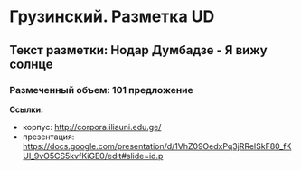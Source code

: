 # Грузинский. Разметка UD
## Текст разметки: Нодар Думбадзе - Я вижу солнце
### Размеченный объем: 101 предложение

**Ссылки:**

- корпус: http://corpora.iliauni.edu.ge/
- презентация: https://docs.google.com/presentation/d/1VhZ09OedxPq3jRRelSkF80_fKUI_9vO5CS5kvfKiGE0/edit#slide=id.p

